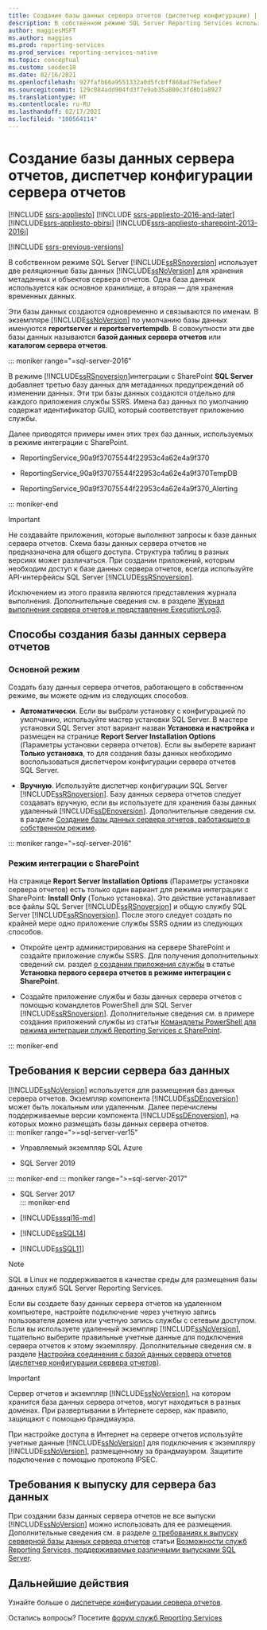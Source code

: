 ```yaml
---
title: Создание базы данных сервера отчетов (диспетчер конфигурации) | Документация Майкрософт
description: В собственном режиме SQL Server Reporting Services использует две реляционные базы данных SQL Server для хранения метаданных и объектов сервера отчетов. Одна база данных используется как основное хранилище, а вторая — для хранения временных данных.
author: maggiesMSFT
ms.author: maggies
ms.prod: reporting-services
ms.prod_service: reporting-services-native
ms.topic: conceptual
ms.custom: seodec18
ms.date: 02/16/2021
ms.openlocfilehash: 927fafb66a9551332a0d5fcbff868ad79efa5eef
ms.sourcegitcommit: 129c084add904fd3f7e9ab35a800c3fd8b1a8927
ms.translationtype: HT
ms.contentlocale: ru-RU
ms.lasthandoff: 02/17/2021
ms.locfileid: "100564114"
---
```

# <a name="create-a-report-server-database-report-server-configuration-manager"></a>Создание базы данных сервера отчетов, диспетчер конфигурации сервера отчетов  

[!INCLUDE [ssrs-appliesto](../../includes/ssrs-appliesto.md)] [!INCLUDE [ssrs-appliesto-2016-and-later](../../includes/ssrs-appliesto-2016-and-later.md)] [!INCLUDE[ssrs-appliesto-pbirsi](../../includes/ssrs-appliesto-pbirs.md)] [!INCLUDE[ssrs-appliesto-sharepoint-2013-2016i](../../includes/ssrs-appliesto-sharepoint-2013-2016.md)]

[!INCLUDE [ssrs-previous-versions](../../includes/ssrs-previous-versions.md)]

В собственном режиме SQL Server [!INCLUDE[ssRSnoversion](../../includes/ssrsnoversion-md.md)] использует две реляционные базы данных [!INCLUDE[ssNoVersion](../../includes/ssnoversion-md.md)] для хранения метаданных и объектов сервера отчетов. Одна база данных используется как основное хранилище, а вторая — для хранения временных данных. 

Эти базы данных создаются одновременно и связываются по именам. В экземпляре [!INCLUDE[ssNoVersion](../../includes/ssnoversion-md.md)] по умолчанию базы данных именуются **reportserver** и **reportservertempdb**. В совокупности эти две базы данных называются **базой данных сервера отчетов** или **каталогом сервера отчетов**.

::: moniker range="=sql-server-2016"

В режиме [!INCLUDE[ssRSnoversion](../../includes/ssrsnoversion-md.md)]интеграции с SharePoint **SQL Server** добавляет третью базу данных для метаданных предупреждений об изменении данных. Эти три базы данных создаются отдельно для каждого приложения службы SSRS. Имена баз данных по умолчанию содержат идентификатор GUID, который соответствует приложению службы. 

Далее приводятся примеры имен этих трех баз данных, используемых в режиме интеграции с SharePoint.

- ReportingService_90a9f37075544f22953c4a62e4a9f370  
  
- ReportingService_90a9f37075544f22953c4a62e4a9f370TempDB  
  
- ReportingService_90a9f37075544f22953c4a62e4a9f370_Alerting  

::: moniker-end
  
> [!IMPORTANT]  
> Не создавайте приложения, которые выполняют запросы к базе данных сервера отчетов. Схема базы данных сервера отчетов не предназначена для общего доступа. Структура таблиц в разных версиях может различаться. При создании приложений, которым необходим доступ к базе данных сервера отчетов, всегда используйте API-интерфейсы SQL Server [!INCLUDE[ssRSnoversion](../../includes/ssrsnoversion-md.md)].  
>
> Исключением из этого правила являются представления журнала выполнения. Дополнительные сведения см. в разделе [Журнал выполнения сервера отчетов и представление ExecutionLog3](../../reporting-services/report-server/report-server-executionlog-and-the-executionlog3-view.md).  
  
## <a name="ways-to-create-the-report-server-database"></a>Способы создания базы данных сервера отчетов

 ### <a name="native-mode"></a>Основной режим
 Создать базу данных сервера отчетов, работающего в собственном режиме, вы можете одним из следующих способов.  
  
- **Автоматически**. Если вы выбрали установку с конфигурацией по умолчанию, используйте мастер установки SQL Server. В мастере установки SQL Server этот вариант назван **Установка и настройка** и размещен на странице **Report Server Installation Options** (Параметры установки сервера отчетов). Если вы выберете вариант **Только установка**, то для создания базы данных необходимо воспользоваться диспетчером конфигурации сервера отчетов SQL Server.  
  
- **Вручную**. Используйте диспетчер конфигурации SQL Server [!INCLUDE[ssRSnoversion](../../includes/ssrsnoversion-md.md)]. Базу данных сервера отчетов следует создавать вручную, если вы используете для хранения базы данных удаленный [!INCLUDE[ssDEnoversion](../../includes/ssdenoversion-md.md)]. Дополнительные сведения см. в разделе [Создание базы данных сервера отчетов, работающего в собственном режиме](../../reporting-services/install-windows/ssrs-report-server-create-a-native-mode-report-server-database.md).  

::: moniker range="=sql-server-2016"
  
### <a name="sharepoint-mode"></a>Режим интеграции с SharePoint 
На странице **Report Server Installation Options** (Параметры установки сервера отчетов) есть только один вариант для режима интеграции с SharePoint: **Install Only** (Только установка). Это действие устанавливает все файлы SQL Server [!INCLUDE[ssRSnoversion](../../includes/ssrsnoversion-md.md)] и общую службу SQL Server [!INCLUDE[ssRSnoversion](../../includes/ssrsnoversion-md.md)]. После этого следует создать по крайней мере одно приложение службы SSRS одним из следующих способов.  
  
- Откройте центр администрирования на сервере SharePoint и создайте приложение службы SSRS. Для получения дополнительных сведений см. раздел [о создании приложения службы](../../reporting-services/install-windows/install-the-first-report-server-in-sharepoint-mode.md#bkmk_create_serrviceapplication) в статье **Установка первого сервера отчетов в режиме интеграции с SharePoint**.  
  
- Создайте приложение службы и базы данных сервера отчетов с помощью командлетов PowerShell для SQL Server [!INCLUDE[ssRSnoversion](../../includes/ssrsnoversion-md.md)]. Дополнительные сведения см. в примере создания приложений службы из статьи [Командлеты PowerShell для режима интеграции служб Reporting Services с SharePoint](../../reporting-services/report-server-sharepoint/powershell-cmdlets-for-reporting-services-sharepoint-mode.md).  

::: moniker-end
  
## <a name="database-server-version-requirements"></a>Требования к версии сервера баз данных

 [!INCLUDE[ssNoVersion](../../includes/ssnoversion-md.md)] используется для размещения баз данных сервера отчетов. Экземпляр компонента [!INCLUDE[ssDEnoversion](../../includes/ssdenoversion-md.md)] может быть локальным или удаленным. Далее перечислены поддерживаемые версии компонента [!INCLUDE[ssDEnoversion](../../includes/ssdenoversion-md.md)], на которых можно размещать базы данных сервера отчетов.  
::: moniker range=">=sql-server-ver15"

- Управляемый экземпляр SQL Azure

- SQL Server 2019

::: moniker-end
::: moniker range=">=sql-server-2017"

- SQL Server 2017  
::: moniker-end

- [!INCLUDE[sssql16-md](../../includes/sssql16-md.md)]  
  
- [!INCLUDE[ssSQL14](../../includes/sssql14-md.md)]  
  
- [!INCLUDE[ssSQL11](../../includes/sssql11-md.md)]  

> [!NOTE] 
> SQL в Linux не поддерживается в качестве среды для размещения базы данных служб SQL Server Reporting Services.

Если вы создаете базу данных сервера отчетов на удаленном компьютере, настройте подключение через учетную запись пользователя домена или учетную запись службы с сетевым доступом. Если вы используете удаленный экземпляр [!INCLUDE[ssNoVersion](../../includes/ssnoversion-md.md)], тщательно выберите правильные учетные данные для подключения сервера отчетов к этому экземпляру. Дополнительные сведения см. в разделе [Настройка соединения с базой данных сервера отчетов (диспетчер конфигурации сервера отчетов)](../../reporting-services/install-windows/configure-a-report-server-database-connection-ssrs-configuration-manager.md).  
  
> [!IMPORTANT]  
> Сервер отчетов и экземпляр [!INCLUDE[ssNoVersion](../../includes/ssnoversion-md.md)], на котором хранится база данных сервера отчетов, могут находиться в разных доменах. При развертывании в Интернете сервер, как правило, защищают с помощью брандмауэра. 
>
> При настройке доступа в Интернет на сервере отчетов используйте учетные данные [!INCLUDE[ssNoVersion](../../includes/ssnoversion-md.md)] для подключения к экземпляру [!INCLUDE[ssNoVersion](../../includes/ssnoversion-md.md)], размещенному за брандмауэром. Защитите подключение с помощью протокола IPSEC.  
  
## <a name="edition-requirements-for-a-database-server"></a>Требования к выпуску для сервера баз данных 

 При создании базы данных сервера отчетов не все выпуски [!INCLUDE[ssNoVersion](../../includes/ssnoversion-md.md)] можно использовать для ее размещения. Дополнительные сведения см. в разделе [о требованиях к выпуску серверной базы данных сервера отчетов](../reporting-services-features-supported-by-the-editions-of-sql-server-2016.md#edition-requirements-for-the-report-server-database) статьи [Возможности служб Reporting Services, поддерживаемые различными выпусками SQL Server](../reporting-services-features-supported-by-the-editions-of-sql-server-2016.md).  

## <a name="next-steps"></a>Дальнейшие действия

Узнайте больше о [диспетчере конфигурации сервера отчетов](reporting-services-configuration-manager-native-mode.md).  

Остались вопросы? Посетите [форум служб Reporting Services](https://go.microsoft.com/fwlink/?LinkId=620231)
